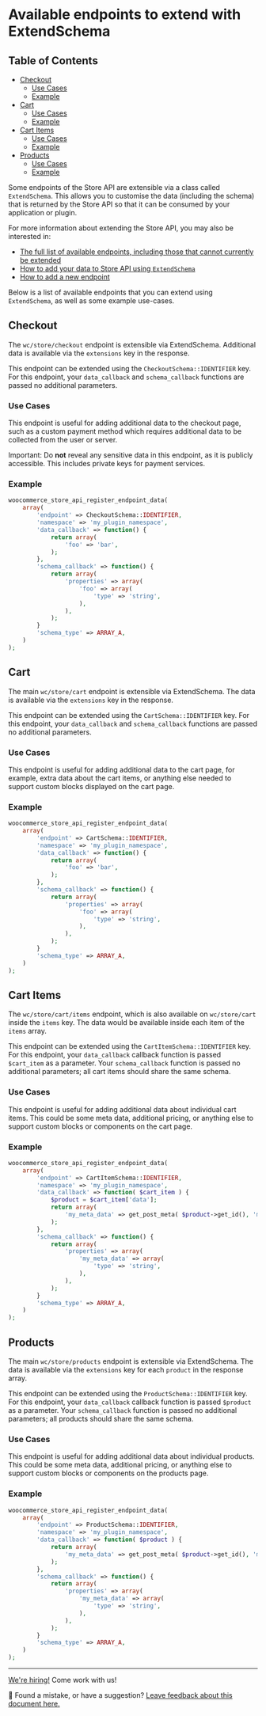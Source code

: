 # Available endpoints to extend with ExtendSchema <!-- omit in toc -->

## Table of Contents <!-- omit in toc -->

-   [Checkout](#checkout)
    -   [Use Cases](#use-cases)
    -   [Example](#example)
-   [Cart](#cart)
    -   [Use Cases](#use-cases-1)
    -   [Example](#example-1)
-   [Cart Items](#cart-items)
    -   [Use Cases](#use-cases-2)
    -   [Example](#example-2)
-   [Products](#products)
    -   [Use Cases](#use-cases-3)
    -   [Example](#example-3)

Some endpoints of the Store API are extensible via a class called `ExtendSchema`. This allows you to customise the data (including the schema) that is returned by the Store API so that it can be consumed by your application or plugin.

For more information about extending the Store API, you may also be interested in:

-   [The full list of available endpoints, including those that cannot currently be extended](../../../internal-developers/rest-api/extend-rest-api.md)
-   [How to add your data to Store API using `ExtendSchema`](./extend-rest-api-add-data.md)
-   [How to add a new endpoint](../../../internal-developers/rest-api/extend-rest-api-new-endpoint.md)

Below is a list of available endpoints that you can extend using `ExtendSchema`, as well as some example use-cases.

## Checkout

The `wc/store/checkout` endpoint is extensible via ExtendSchema. Additional data is available via the `extensions` key in the response.

This endpoint can be extended using the `CheckoutSchema::IDENTIFIER` key. For this endpoint, your `data_callback` and `schema_callback` functions are passed no additional parameters.

### Use Cases

This endpoint is useful for adding additional data to the checkout page, such as a custom payment method which requires additional data to be collected from the user or server.

Important: Do **not** reveal any sensitive data in this endpoint, as it is publicly accessible. This includes private keys for payment services.

### Example

```php
woocommerce_store_api_register_endpoint_data(
	array(
		'endpoint' => CheckoutSchema::IDENTIFIER,
		'namespace' => 'my_plugin_namespace',
		'data_callback' => function() {
			return array(
				'foo' => 'bar',
			);
		},
		'schema_callback' => function() {
			return array(
				'properties' => array(
					'foo' => array(
						'type' => 'string',
					),
				),
			);
		}
		'schema_type' => ARRAY_A,
	)
);
```

## Cart

The main `wc/store/cart` endpoint is extensible via ExtendSchema. The data is available via the `extensions` key in the response.

This endpoint can be extended using the `CartSchema::IDENTIFIER` key. For this endpoint, your `data_callback` and `schema_callback` functions are passed no additional parameters.

### Use Cases

This endpoint is useful for adding additional data to the cart page, for example, extra data about the cart items, or anything else needed to support custom blocks displayed on the cart page.

### Example

```php
woocommerce_store_api_register_endpoint_data(
	array(
		'endpoint' => CartSchema::IDENTIFIER,
		'namespace' => 'my_plugin_namespace',
		'data_callback' => function() {
			return array(
				'foo' => 'bar',
			);
		},
		'schema_callback' => function() {
			return array(
				'properties' => array(
					'foo' => array(
						'type' => 'string',
					),
				),
			);
		}
		'schema_type' => ARRAY_A,
	)
);
```

## Cart Items

The `wc/store/cart/items` endpoint, which is also available on `wc/store/cart` inside the `items` key. The data would be available inside each item of the `items` array.

This endpoint can be extended using the `CartItemSchema::IDENTIFIER` key. For this endpoint, your `data_callback` callback function is passed `$cart_item` as a parameter. Your `schema_callback` function is passed no additional parameters; all cart items should share the same schema.

### Use Cases

This endpoint is useful for adding additional data about individual cart items. This could be some meta data, additional pricing, or anything else to support custom blocks or components on the cart page.

### Example

```php
woocommerce_store_api_register_endpoint_data(
	array(
		'endpoint' => CartItemSchema::IDENTIFIER,
		'namespace' => 'my_plugin_namespace',
		'data_callback' => function( $cart_item ) {
			$product = $cart_item['data'];
			return array(
				'my_meta_data' => get_post_meta( $product->get_id(), 'my_meta_data', true ),
			);
		},
		'schema_callback' => function() {
			return array(
				'properties' => array(
					'my_meta_data' => array(
						'type' => 'string',
					),
				),
			);
		}
		'schema_type' => ARRAY_A,
	)
);
```

## Products

The main `wc/store/products` endpoint is extensible via ExtendSchema. The data is available via the `extensions` key for each `product` in the response array.

This endpoint can be extended using the `ProductSchema::IDENTIFIER` key. For this endpoint, your `data_callback` callback function is passed `$product` as a parameter. Your `schema_callback` function is passed no additional parameters; all products should share the same schema.

### Use Cases

This endpoint is useful for adding additional data about individual products. This could be some meta data, additional pricing, or anything else to support custom blocks or components on the products page.

### Example

```php
woocommerce_store_api_register_endpoint_data(
	array(
		'endpoint' => ProductSchema::IDENTIFIER,
		'namespace' => 'my_plugin_namespace',
		'data_callback' => function( $product ) {
			return array(
				'my_meta_data' => get_post_meta( $product->get_id(), 'my_meta_data', true ),
			);
		},
		'schema_callback' => function() {
			return array(
				'properties' => array(
					'my_meta_data' => array(
						'type' => 'string',
					),
				),
			);
		}
		'schema_type' => ARRAY_A,
	)
);
```

<!-- FEEDBACK -->

---

[We're hiring!](https://woocommerce.com/careers/) Come work with us!

🐞 Found a mistake, or have a suggestion? [Leave feedback about this document here.](https://github.com/woocommerce/woocommerce-blocks/issues/new?assignees=&labels=type%3A+documentation&template=--doc-feedback.md&title=Feedback%20on%20./docs/third-party-developers/extensibility/rest-api/available-endpoints-to-extend.md)

<!-- /FEEDBACK -->

